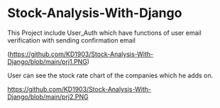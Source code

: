 # Stock-Analysis-With-Django

This Project include User_Auth which have functions of user email verification with sending confirmation email

(https://github.com/KD1903/Stock-Analysis-With-Django/blob/main/prj1.PNG)

User can see the stock rate chart of the companies which he adds on. 

https://github.com/KD1903/Stock-Analysis-With-Django/blob/main/prj2.PNG



